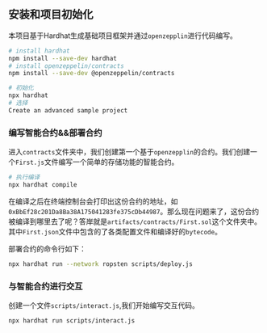 ## 安装和项目初始化

本项目基于Hardhat生成基础项目框架并通过`openzepplin`进行代码编写。

```bash
# install hardhat
npm install --save-dev hardhat
# install openzeppelin/contracts
npm install --save-dev @openzeppelin/contracts
```

```bash
# 初始化
npx hardhat
# 选择 
Create an advanced sample project
```

### 编写智能合约&&部署合约

进入`contracts`文件夹中，我们创建第一个基于`openzepplin`的合约。我们创建一个`First.js`文件编写一个简单的存储功能的智能合约。

```bash
# 执行编译
npx hardhat compile
```

在编译之后在终端控制台会打印出这份合约的地址，如`0xBbEf28c201Da8Ba38A175041283fe375cDb44987`。那么现在问题来了，这份合约被编译到哪里去了呢？答岸就是`artifacts/contracts/First.sol`这个文件夹中。其中`First.json`文件中包含的了各类配置文件和编译好的`bytecode`。

部署合约的命令行如下：
```bash
npx hardhat run --network ropsten scripts/deploy.js
```

### 与智能合约进行交互

创建一个文件`scripts/interact.js`,我们开始编写交互代码。

```bash
npx hardhat run scripts/interact.js
```